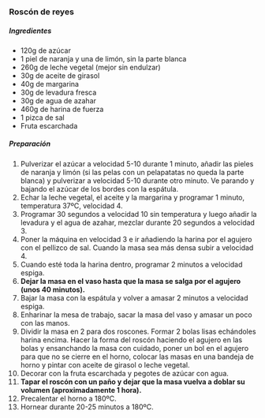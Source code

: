 ### Roscón de reyes

##### Ingredientes

* 120g de azúcar
* 1 piel de naranja y una de limón, sin la parte blanca
* 260g de leche vegetal (mejor sin endulzar)
* 30g de aceite de girasol
* 40g de margarina
* 30g de levadura fresca
* 30g de agua de azahar
* 460g de harina de fuerza
* 1 pizca de sal
* Fruta escarchada

##### Preparación

1. Pulverizar el azúcar a velocidad 5-10 durante 1 minuto, añadir las pieles de naranja y limón (si las pelas con un pelapatatas no queda la parte blanca) y pulverizar a velocidad 5-10 durante otro minuto. Ve parando y bajando el azúcar de los bordes con la espátula.
2. Echar la leche vegetal, el aceite y la margarina y programar 1 minuto, temperatura 37ºC, velocidad 4.
3. Programar 30 segundos a velocidad 10 sin temperatura y luego añadir la levadura y el agua de azahar, mezclar durante 20 segundos a velocidad 3.
4. Poner la máquina en velocidad 3 e ir añadiendo la harina por el agujero con el pellizco de sal. Cuando la masa sea más densa subir a velocidad 4.
5. Cuando esté toda la harina dentro, programar 2 minutos a velocidad espiga.
6. **Dejar la masa en el vaso hasta que la masa se salga por el agujero (unos 40 minutos).**
7. Bajar la masa con la espátula y volver a amasar 2 minutos a velocidad espiga.
8. Enharinar la mesa de trabajo, sacar la masa del vaso y amasar un poco con las manos.
9. Dividir la masa en 2 para dos roscones. Formar 2 bolas lisas echándoles harina encima. Hacer la forma del roscón haciendo el agujero en las bolas y ensanchando la masa con cuidado, poner un bol en el agujero para que no se cierre en el horno, colocar las masas en una bandeja de horno y pintar con aceite de girasol o leche vegetal.
10. Decorar con la fruta escarchada y pegotes de azúcar con agua.
11. **Tapar el roscón con un paño y dejar que la masa vuelva a doblar su volumen (aproximadamente 1 hora).**
12. Precalentar el horno a 180ºC.
13. Hornear durante 20-25 minutos a 180ºC.
